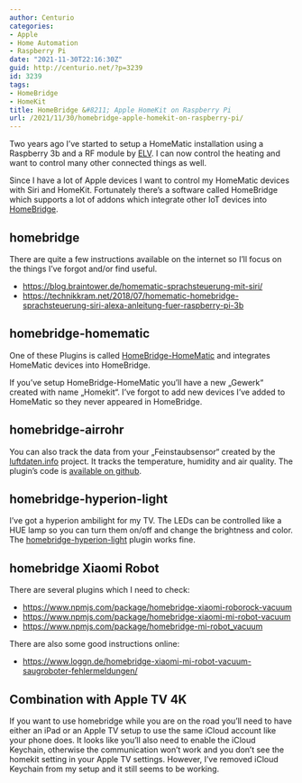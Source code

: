```yaml
---
author: Centurio
categories:
- Apple
- Home Automation
- Raspberry Pi
date: "2021-11-30T22:16:30Z"
guid: http://centurio.net/?p=3239
id: 3239
tags:
- HomeBridge
- HomeKit
title: HomeBridge &#8211; Apple HomeKit on Raspberry Pi
url: /2021/11/30/homebridge-apple-homekit-on-raspberry-pi/
---
```

Two years ago I&#8217;ve started to setup a HomeMatic installation using a Raspberry 3b and a RF module by [ELV](https://www.elv.de/elv-smart-home-zentrale-charly-starter-set-bausatz.html). I can now control the heating and want to control many other connected things as well.

Since I have a lot of Apple devices I want to control my HomeMatic devices with Siri and HomeKit. Fortunately there&#8217;s a software called HomeBridge which supports a lot of addons which integrate other IoT devices into [HomeBridge](https://github.com/nfarina/homebridge). 

## homebridge

There are quite a few instructions available on the internet so I&#8217;ll focus on the things I&#8217;ve forgot and/or find useful.

  * <https://blog.braintower.de/homematic-sprachsteuerung-mit-siri/>
  * <https://technikkram.net/2018/07/homematic-homebridge-sprachsteuerung-siri-alexa-anleitung-fuer-raspberry-pi-3b>

## homebridge-homematic

One of these Plugins is called [HomeBridge-HomeMatic](https://github.com/thkl/homebridge-homematic) and integrates HomeMatic devices into HomeBridge.

If you&#8217;ve setup HomeBridge-HomeMatic you&#8217;ll have a new &#8222;Gewerk&#8220; created with name &#8222;Homekit&#8220;. I&#8217;ve forgot to add new devices I&#8217;ve added to HomeMatic so they never appeared in HomeBridge.

## homebridge-airrohr

You can also track the data from your &#8222;Feinstaubsensor&#8220; created by the [luftdaten.info](https://luftdaten.info/en/home-en/) project. It tracks the temperature, humidity and air quality. The plugin&#8217;s code is [available on github](https://github.com/toto/homebridge-airrohr).

## homebridge-hyperion-light

I&#8217;ve got a hyperion ambilight for my TV. The LEDs can be controlled like a HUE lamp so you can turn them on/off and change the brightness and color. The [homebridge-hyperion-light](https://www.npmjs.com/package/homebridge-hyperion-light) plugin works fine.

## homebridge Xiaomi Robot

There are several plugins which I need to check:

  * https://www.npmjs.com/package/homebridge-xiaomi-roborock-vacuum
  * https://www.npmjs.com/package/homebridge-xiaomi-mi-robot-vacuum
  * https://www.npmjs.com/package/homebridge-mi-robot_vacuum

There are also some good instructions online:

  * https://www.loggn.de/homebridge-xiaomi-mi-robot-vacuum-saugroboter-fehlermeldungen/

## Combination with Apple TV 4K

If you want to use homebridge while you are on the road you&#8217;ll need to have either an iPad or an Apple TV setup to use the same iCloud account like your phone does. It looks like you&#8217;ll also need to enable the iCloud Keychain, otherwise the communication won&#8217;t work and you don&#8217;t see the homekit setting in your Apple TV settings. However, I&#8217;ve removed iCloud Keychain from my setup and it still seems to be working.